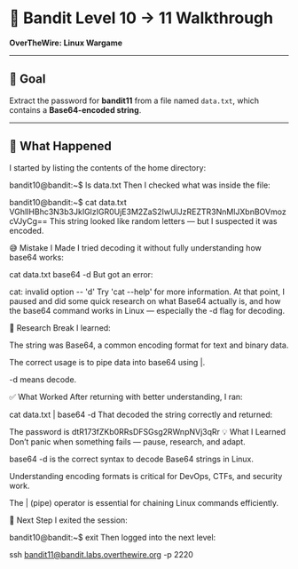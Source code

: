 # 🔐 **Bandit Level 10 → 11 Walkthrough**  
**OverTheWire: Linux Wargame**

---

## 🎯 **Goal**  
Extract the password for **bandit11** from a file named `data.txt`, which contains a **Base64-encoded string**.

---

## 🧪 **What Happened**

I started by listing the contents of the home directory:

bandit10@bandit:~$ ls
data.txt
Then I checked what was inside the file:

bandit10@bandit:~$ cat data.txt
VGhlIHBhc3N3b3JkIGlzIGR0UjE3M2ZaS2IwUlJzREZTR3NnMlJXbnBOVmozcVJyCg==
This string looked like random letters — but I suspected it was encoded.

😅 Mistake I Made
I tried decoding it without fully understanding how base64 works:

cat data.txt base64 -d
But got an error:

cat: invalid option -- 'd'
Try 'cat --help' for more information.
At that point, I paused and did some quick research on what Base64 actually is, and how the base64 command works in Linux — especially the -d flag for decoding.

🔎 Research Break
I learned:

The string was Base64, a common encoding format for text and binary data.

The correct usage is to pipe data into base64 using |.

-d means decode.

✅ What Worked
After returning with better understanding, I ran:

cat data.txt | base64 -d
That decoded the string correctly and returned:


The password is dtR173fZKb0RRsDFSGsg2RWnpNVj3qRr
💡 What I Learned
Don’t panic when something fails — pause, research, and adapt.

base64 -d is the correct syntax to decode Base64 strings in Linux.

Understanding encoding formats is critical for DevOps, CTFs, and security work.

The | (pipe) operator is essential for chaining Linux commands efficiently.

🚀 Next Step
I exited the session:

bandit10@bandit:~$ exit
Then logged into the next level:

ssh bandit11@bandit.labs.overthewire.org -p 2220
